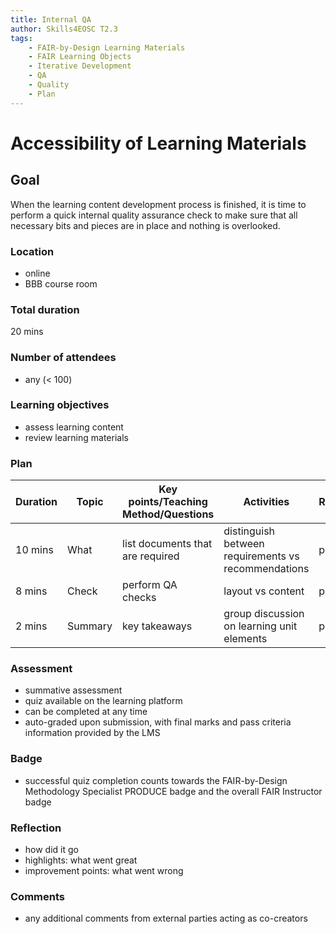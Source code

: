 ```yaml
---
title: Internal QA
author: Skills4EOSC T2.3
tags: 
    - FAIR-by-Design Learning Materials
    - FAIR Learning Objects
    - Iterative Development
    - QA
    - Quality
    - Plan
---
```


# Accessibility of Learning Materials

## Goal

When the learning content development process is finished, it is time to perform a quick internal quality assurance check to make sure that all necessary bits and pieces are in place and nothing is overlooked. 

### Location

- online
- BBB course room

### Total duration

20 mins

### Number of attendees

- any (< 100)

### Learning objectives

- assess learning content
- review learning materials

### Plan

| **Duration** | **Topic** | **Key points/Teaching Method/Questions** | **Activities** | **Resources** |
|---|---|---|---|---|
| 10 mins | What | list documents that are required | distinguish between requirements vs recommendations | pptx |
| 8 mins | Check | perform QA checks | layout vs content | pptx |
| 2 mins | Summary | key takeaways | group discussion on learning unit elements | pptx |

### Assessment

- summative assessment
- quiz available on the learning platform
- can be completed at any time
- auto-graded upon submission, with final marks and pass criteria information provided by the LMS

### Badge

- successful quiz completion counts towards the FAIR-by-Design Methodology Specialist PRODUCE badge and the overall FAIR Instructor badge

### Reflection

- how did it go
- highlights: what went great
- improvement points: what went wrong

### Comments

- any additional comments from external parties acting as co-creators
